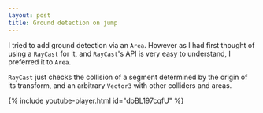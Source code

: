 ```yaml
---
layout: post
title: Ground detection on jump
---
```

I tried to add ground detection via an `Area`.
However as I had first thought of using a `RayCast` for it, and `RayCast`'s API is very easy to understand, I preferred it to `Area`.

`RayCast` just checks the collision of a segment determined by the origin of its transform, and an arbitrary `Vector3` with other colliders and areas.

{% include youtube-player.html id="doBL197cqfU" %}
